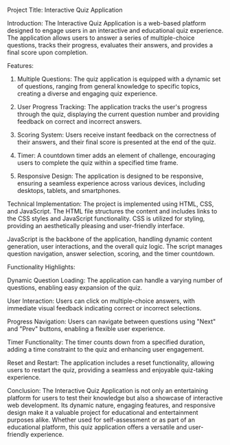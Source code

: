 
Project Title: Interactive Quiz Application

Introduction:
The Interactive Quiz Application is a web-based platform designed to engage users in an interactive and educational quiz experience. The application allows users to answer a series of multiple-choice questions, tracks their progress, evaluates their answers, and provides a final score upon completion.

Features:

1) Multiple Questions: The quiz application is equipped with a dynamic set of questions, ranging from general knowledge to specific topics, creating a diverse and engaging quiz experience.

2) User Progress Tracking: The application tracks the user's progress through the quiz, displaying the current question number and providing feedback on correct and incorrect answers.

3) Scoring System: Users receive instant feedback on the correctness of their answers, and their final score is presented at the end of the quiz.

4) Timer: A countdown timer adds an element of challenge, encouraging users to complete the quiz within a specified time frame.

5) Responsive Design: The application is designed to be responsive, ensuring a seamless experience across various devices, including desktops, tablets, and smartphones.

Technical Implementation:
The project is implemented using HTML, CSS, and JavaScript. The HTML file structures the content and includes links to the CSS styles and JavaScript functionality. CSS is utilized for styling, providing an aesthetically pleasing and user-friendly interface.

JavaScript is the backbone of the application, handling dynamic content generation, user interactions, and the overall quiz logic. The script manages question navigation, answer selection, scoring, and the timer countdown.

Functionality Highlights:

Dynamic Question Loading: The application can handle a varying number of questions, enabling easy expansion of the quiz.

User Interaction: Users can click on multiple-choice answers, with immediate visual feedback indicating correct or incorrect selections.

Progress Navigation: Users can navigate between questions using "Next" and "Prev" buttons, enabling a flexible user experience.

Timer Functionality: The timer counts down from a specified duration, adding a time constraint to the quiz and enhancing user engagement.

Reset and Restart: The application includes a reset functionality, allowing users to restart the quiz, providing a seamless and enjoyable quiz-taking experience.

Conclusion:
The Interactive Quiz Application is not only an entertaining platform for users to test their knowledge but also a showcase of interactive web development. Its dynamic nature, engaging features, and responsive design make it a valuable project for educational and entertainment purposes alike. Whether used for self-assessment or as part of an educational platform, this quiz application offers a versatile and user-friendly experience.





